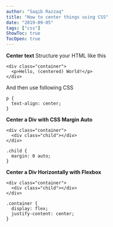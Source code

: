 ```yaml
---
author: "Saqib Razzaq"
title: "How to center things using CSS"
date: "2019-09-05"
tags: ["css"]
ShowToc: true
TocOpen: true
---
```


**Center text**
Structure your HTML like this
```
<div class="container">
  <p>Hello, (centered) World!</p>
</div>
```
And then use following CSS
```
p {
  text-align: center;
}
```

**Center a Div with CSS Margin Auto**
```
<div class="container">
  <div class="child"></div>
</div>
```
```
.child {
  margin: 0 auto;
}
```

**Center a Div Horizontally with Flexbox**
```
<div class="container">
  <div class="child"></div>
</div>
```
```
.container {
  display: flex;
  justify-content: center;
}
```